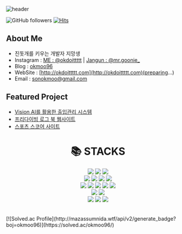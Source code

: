 ![header](https://capsule-render.vercel.app/api?type=Rect&color=auto&height=300&section=header&text=hello👋&fontSize=90)


![GitHub followers](https://img.shields.io/github/followers/okdoittttt?style=social)  [![Hits](https://hits.seeyoufarm.com/api/count/incr/badge.svg?url=https%3A%2F%2Fgithub.com%2Fgjbae1212%2Fhit-counter)](https://hits.seeyoufarm.com)

## About Me
- 진돗개를 키우는 개발자 지망생
- Instagram : [ME : @okdoittttt](https://instagram.com/okdoitttttt) | [Jangun : @mr.goonie_](https://www.instagram.com/mr.goonie_/)
- Blog : [okmoo96](https://blog.naver.com/okmoo96)
- WebSite : [http://okdoittttt.com](http://okdoittttt.com)(preparing...)
- Email : sonokmoo@gmail.com

## Featured Project
- [Vision AI를 활용한 출입관리 시스템](https://github.com/okdoittttt/BinaryTeamAIProject)
- [프리다이빙 로그 북 웹사이트](https://github.com/okdoittttt/freediving_logbook)
- [스포츠 스코어 사이트](https://github.com/okdoittttt/JSP_TeamProject)

<div align=center><h1>📚 STACKS</h1></div>

<div align=center> 
  <img src="https://img.shields.io/badge/java-007396?style=for-the-badge&logo=java&logoColor=white"> 
  <img src="https://img.shields.io/badge/c++-00599C?style=for-the-badge&logo=c%2B%2B&logoColor=white">
  <img src="https://img.shields.io/badge/python-3776AB?style=for-the-badge&logo=python&logoColor=white"> 
  <br>
  
  <img src="https://img.shields.io/badge/html5-E34F26?style=for-the-badge&logo=html5&logoColor=white"> 
  <img src="https://img.shields.io/badge/css-1572B6?style=for-the-badge&logo=css3&logoColor=white"> 
  <img src="https://img.shields.io/badge/javascript-F7DF1E?style=for-the-badge&logo=javascript&logoColor=black"> 
  <img src="https://img.shields.io/badge/jquery-0769AD?style=for-the-badge&logo=jquery&logoColor=white">
  <br>
  
  <img src="https://img.shields.io/badge/oracle-F80000?style=for-the-badge&logo=oracle&logoColor=white"> 
  <img src="https://img.shields.io/badge/mysql-4479A1?style=for-the-badge&logo=mysql&logoColor=white"> 
  <img src="https://img.shields.io/badge/mariaDB-003545?style=for-the-badge&logo=mariaDB&logoColor=white"> 
  <img src="https://img.shields.io/badge/spring-6DB33F?style=for-the-badge&logo=spring&logoColor=white"> 
  <img src="https://img.shields.io/badge/firebase-FFCA28?style=for-the-badge&logo=firebase&logoColor=white">
  <br>
  
  <img src="https://img.shields.io/badge/linux-FCC624?style=for-the-badge&logo=linux&logoColor=black">   
  <img src="https://img.shields.io/badge/bootstrap-7952B3?style=for-the-badge&logo=bootstrap&logoColor=white">
  <br>
  
  <img src="https://img.shields.io/badge/github-181717?style=for-the-badge&logo=github&logoColor=white">
  <img src="https://img.shields.io/badge/git-F05032?style=for-the-badge&logo=git&logoColor=white">
  <img src="https://img.shields.io/badge/fontawesome-339AF0?style=for-the-badge&logo=fontawesome&logoColor=white">
  <br>
</div>
<br><br>
[![Solved.ac Profile](http://mazassumnida.wtf/api/v2/generate_badge?boj=okmoo96)](https://solved.ac/okmoo96/)

